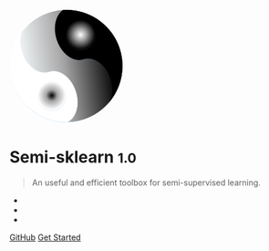 <!-- _coverpage.md -->
<img width="200px" style="border-radius: 50%" src="./Imgs/Logo.png" > 
<!-- ![logo](Logo.png) -->

# Semi-sklearn <small>1.0</small>

> An useful and efficient toolbox for semi-supervised learning.

- 
- 
- 

[GitHub](https://github.com/YGZWQZD/Semi-sklearn/)
[Get Started](?id=Introduction)
